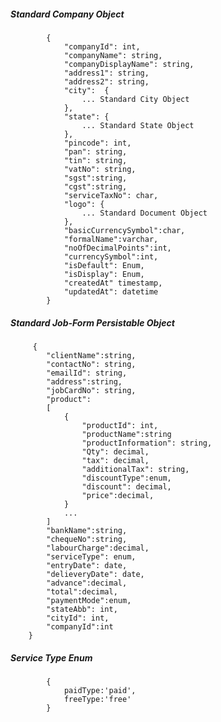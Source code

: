##### Standard Company Object

            {
                "companyId": int,
                "companyName": string,
				"companyDisplayName": string,
                "address1": string,
                "address2": string,
                "city":  {
					... Standard City Object
				},
                "state": {
                    ... Standard State Object
                },
                "pincode": int,
				"pan": string,
				"tin": string,
				"vatNo": string,
				"sgst":string,
				"cgst":string,
				"serviceTaxNo": char,
				"logo": {
					... Standard Document Object
				},
				"basicCurrencySymbol":char,
				"formalName":varchar,
				"noOfDecimalPoints":int,
				"currencySymbol":int,
				"isDefault": Enum,
				"isDisplay": Enum,
				"createdAt" timestamp,
				"updatedAt": datetime
            }
            
            
##### Standard Job-Form Persistable Object

         {
			"clientName":string,
            "contactNo": string,
			"emailId": string,
			"address":string,
			"jobCardNo": string,
			"product":
			[
				{
					"productId": int,
					"productName":string
					"productInformation": string,
					"Qty": decimal,
					"tax": decimal,
					"additionalTax": string,
					"discountType":enum,
					"discount": decimal,
					"price":decimal,
				}
				...
			]			
			"bankName":string,
			"chequeNo":string,
			"labourCharge":decimal,
			"serviceType": enum,
			"entryDate": date,
			"delieveryDate": date,
			"advance":decimal,
			"total":decimal,
			"paymentMode":enum,
			"stateAbb": int,
			"cityId": int,
			"companyId":int
		}

##### Service Type Enum
			{
				paidType:'paid',
				freeType:'free' 
			}
